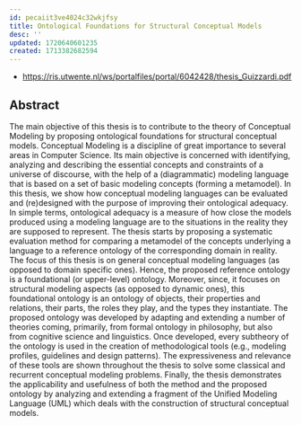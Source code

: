 ```yaml
---
id: pecaiit3ve4024c32wkjfsy
title: Ontological Foundations for Structural Conceptual Models
desc: ''
updated: 1720640601235
created: 1713382682594
---
```


- https://ris.utwente.nl/ws/portalfiles/portal/6042428/thesis_Guizzardi.pdf

## Abstract

The main objective of this thesis is to contribute to the theory of Conceptual Modeling by proposing ontological foundations for structural conceptual models. Conceptual Modeling is a discipline of great importance to several areas in Computer Science. Its main objective is concerned with identifying, analyzing and describing the essential concepts and constraints of a universe of discourse, with the help of a (diagrammatic) modeling language that is based on a set of basic modeling concepts (forming a metamodel). In this thesis, we show how conceptual modeling languages can be evaluated and (re)designed with the purpose of improving their ontological adequacy. In simple terms, ontological adequacy is a measure of how close the models produced using a modeling language are to the situations in the reality they are supposed to represent. The thesis starts by proposing a systematic evaluation method for comparing a metamodel of the concepts underlying a language to a reference ontology of the corresponding domain in reality. The focus of this thesis is on general conceptual modeling languages (as opposed to domain specific ones). Hence, the proposed reference ontology is a foundational (or upper-level) ontology. Moreover, since, it focuses on structural modeling aspects (as opposed to dynamic ones), this foundational ontology is an ontology of objects, their properties and relations, their parts, the roles they play, and the types they instantiate. The proposed ontology was developed by adapting and extending a number of theories coming, primarily, from formal ontology in philosophy, but also from cognitive science and linguistics. Once developed, every subtheory of the ontology is used in the creation of methodological tools (e.g., modeling profiles, guidelines and design patterns). The expressiveness and relevance of these tools are shown throughout the thesis to solve some classical and recurrent conceptual modeling problems. Finally, the thesis demonstrates the applicability and usefulness of both the method and the proposed ontology by analyzing and extending a fragment of the Unified Modeling Language (UML) which deals with the construction of structural conceptual models.

